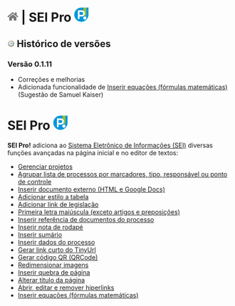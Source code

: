 # [![Home](../img/home.png)](../) |  SEI Pro ![Icone](../img/icon-32.png)

## ![SEI Pro Inserir Equações](../img/icon-historico.png) Histórico de versões

### Versão 0.1.11

- Correções e melhorias
- Adicionada funcionalidade de [Inserir equações (fórmulas matemáticas)](./pages/EQUACOES.md) (Sugestão de Samuel Kaiser)

# SEI Pro ![SEI Pro](../img/icon-32.png)

**SEI Pro!** adiciona ao [Sistema Eletrônico de Informações (SEI)](https://softwarepublico.gov.br/social/sei) diversas funções avançadas na página inicial e no editor de textos:

- [Gerenciar projetos](../pages/PROJETOS.md)
- [Agrupar lista de processos por marcadores, tipo, responsável ou ponto de controle](../pages/AGRUPAR.md)
- [Inserir documento externo (HTML e Google Docs)](../pages/INSERIRDOC.md)
- [Adicionar estilo a tabela](../pages/ESTILOTABELA.md)
- [Adicionar link de legislação](../pages/LINKLEGIS.md)
- [Primeira letra maiúscula (exceto artigos e preposições)](../pages/LETRAMAIUSC.md)
- [Inserir referência de documentos do processo](../pages/REFDOCUMENTOS.md)
- [Inserir nota de rodapé](../pages/NOTARODAPE.md)
- [Inserir sumário](../pages/SUMARIO.md)
- [Inserir dados do processo](../pages/DADOSPROCESSO.md)
- [Gerar link curto do TinyUrl](../pages/LINKCURTO.md)
- [Gerar código QR (QRCode)](../pages/QRCODE.md)
- [Redimensionar imagens](../pages/REDIMENSIONAIMG.md)
- [Inserir quebra de página](../pages/QUEBRAPAGINA.md)
- [Alterar título da página](../pages/TITULOPAGINA.md)
- [Abrir, editar e remover hiperlinks](../pages/ABRIRLINKS.md)
- [Inserir equações (fórmulas matemáticas)](../pages/EQUACOES.md)
